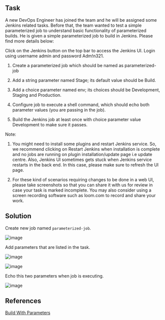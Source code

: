 ## Task
A new DevOps Engineer has joined the team and he will be assigned some Jenkins related tasks. Before that, the team wanted to test a simple parameterized job to understand basic functionality of parameterized builds. He is given a simple parameterized job to build in Jenkins. Please find more details below:

Click on the Jenkins button on the top bar to access the Jenkins UI. Login using username admin and password Adm!n321.

1. Create a parameterized job which should be named as parameterized-job

2. Add a string parameter named Stage; its default value should be Build.

3. Add a choice parameter named env; its choices should be Development, Staging and Production.

4. Configure job to execute a shell command, which should echo both parameter values (you are passing in the job).

5. Build the Jenkins job at least once with choice parameter value Development to make sure it passes.

Note:

1. You might need to install some plugins and restart Jenkins service. So, we recommend clicking on Restart Jenkins when installation is complete and no jobs are running on plugin installation/update page i.e update centre. Also, Jenkins UI sometimes gets stuck when Jenkins service restarts in the back end. In this case, please make sure to refresh the UI page.

2. For these kind of scenarios requiring changes to be done in a web UI, please take screenshots so that you can share it with us for review in case your task is marked incomplete. You may also consider using a screen recording software such as loom.com to record and share your work.
## Solution

Create new job named `parameterized-job`.

![image](https://github.com/AdamLisicki/kodekloud-engineer/assets/96197101/53ddc594-efe8-430b-8fc6-8549910b0944)

Add parameters that are listed in the task.

![image](https://github.com/AdamLisicki/kodekloud-engineer/assets/96197101/409a351e-2e0a-462d-a37f-2de2210bbb08)

![image](https://github.com/AdamLisicki/kodekloud-engineer/assets/96197101/8870877b-4b19-49a8-9c06-dc71c2d2dad0)


Echo this two parameters when job is executing.

![image](https://github.com/AdamLisicki/kodekloud-engineer/assets/96197101/3e36bdc4-8e4a-4c60-9afd-afb541d22619)



## References

[Build With Parameters](https://plugins.jenkins.io/build-with-parameters/)
